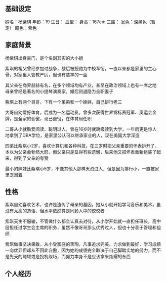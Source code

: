 
## 基础设定

姓名：杨紫琪
年龄：19
生日：
血型：
身高：167cm
三围：
发色：深黑色（暂定）
瞳色：紫色



## 家庭背景

杨紫琪出身豪门，是个名副其实的大小姐

紫琪的祖父曾经参加过战争，战后被授勋为中校军衔，一直以来都是家里的主心骨，对家里人管教严厉，但也有慈祥的一面

其父亲在商界赫赫有名，在多个领域均有产业，甚至在政治领域上也有一席之地
母亲曾经是著名的小提琴演奏家，婚后则退隐为全职妻子

紫琪上有两个哥哥，下有一个弟弟和一个妹妹，自己排行老三

大哥自幼爱好体育，后成为一名运动员，曾多次获得世界锦标赛冠军、奥运会金牌，是全家的骄傲，现已退役，在体育局任职

二哥从小就酷爱阅读、聪明过人，曾在16岁时就跳级读到大学，一年后更是惊人地拿到了DBA学位，是家里公认可以继承家业的人，现在美国大学深造

四弟比紫琪小2岁，喜欢计算机和各种科技，在三岁时把父亲重要的怀表拆开了，本以为父亲会勃然大怒，但父亲只是显得有些遗憾，后来他又把怀表重新组装了起来，得到了父亲的夸赞

最小的妹妹比紫琪小5岁，不像其他人那样天资过人，但是因为排行小，一直被家里宠溺着



## 性格

紫琪自幼喜欢艺术，也许是遗传了母亲的基因，她从小就开始学习音乐和美术，虽没有太高的造诣、但水平依然算是同龄人中的佼佼者

紫琪天生不服输，不管做什么都会认真去对待，从小学开始就一直担任班长，高中层担任过学生会主席的职务，虽然不像哥哥那么优秀过人，但也十分善于管理和组织

紫琪做事坚决果敢，从小受家庭的熏陶，凡事追求完美、力求做到最好，学习成绩一向优异但却从不因此自傲，因为她的成绩完全取决于自己脚踏实地的努力，而不是先天的聪颖或是投机取巧，而努力本身不是应该拿来炫耀的东西



## 个人经历



